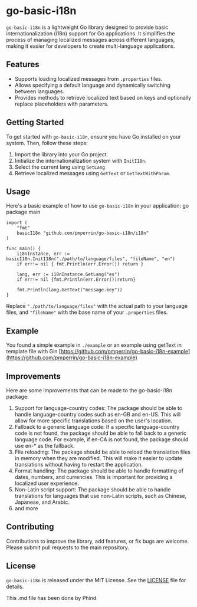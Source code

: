# go-basic-i18n

`go-basic-i18n` is a lightweight Go library designed to provide basic internationalization (i18n) support for Go applications. It simplifies the process of managing localized messages across different languages, making it easier for developers to create multi-language applications.


## Features

- Supports loading localized messages from `.properties` files.
- Allows specifying a default language and dynamically switching between languages.
- Provides methods to retrieve localized text based on keys and optionally replace placeholders with parameters.


## Getting Started

To get started with `go-basic-i18n`, ensure you have Go installed on your system. Then, follow these steps:

1. Import the library into your Go project.
2. Initialize the internationalization system with `InitI18n`.
3. Select the current lang using `GetLang`
4. Retrieve localized messages using `GetText` or `GetTextWithParam`.


## Usage

Here's a basic example of how to use `go-basic-i18n` in your application:
    go package main
    
    import ( 
        "fmt"
        basicI18n "github.com/pmperrin/go-basic-i18n/i18n"
    )

    func main() { 
        i18nInstance, err := basicI18n.InitI18n("./path/to/language/files", "fileName", "en") 
        if err!= nil { fmt.Println(err.Error()) return }
    
        lang, err := i18nInstance.GetLang("es")
        if err!= nil {fmt.Println(err.Error())return}
    
        fmt.Println(lang.GetText("message.key"))
    }


Replace `"./path/to/language/files"` with the actual path to your language files, and `"fileName"` with the base name of your `.properties` files.


## Example
You found a simple example in `./example` or an example using getText in template file with Gin [https://github.com/pmperrin/go-basic-i18n-example](https://github.com/pmperrin/go-basic-i18n-example)


## Improvements

Here are some improvements that can be made to the go-basic-i18n package:

1. Support for language-country codes: The package should be able to handle language-country codes such as en-GB and en-US. This will allow for more specific translations based on the user's location.
2. Fallback to a generic language code: If a specific language-country code is not found, the package should be able to fall back to a generic language code. For example, if en-CA is not found, the package should use en-* as the fallback.
3. File reloading: The package should be able to reload the translation files in memory when they are modified. This will make it easier to update translations without having to restart the application.
7. Format handling: The package should be able to handle formatting of dates, numbers, and currencies. This is important for providing a localized user experience.
8. Non-Latin script support: The package should be able to handle translations for languages that use non-Latin scripts, such as Chinese, Japanese, and Arabic.
9. and more


## Contributing

Contributions to improve the library, add features, or fix bugs are welcome. Please submit pull requests to the main repository.


## License

`go-basic-i18n` is released under the MIT License. See the [LICENSE](LICENSE) file for details.

This .md file has been done by Phind 
